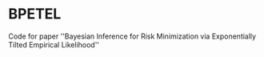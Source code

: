 # BPETEL
Code for paper ''Bayesian Inference for Risk Minimization via Exponentially Tilted Empirical Likelihood''
